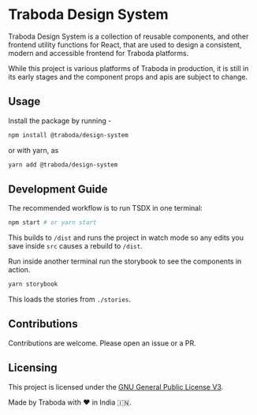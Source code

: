# Traboda Design System

Traboda Design System is a collection of reusable components, and other frontend utility functions for React, that are 
used to design a consistent, modern and accessible frontend for Traboda platforms.

While this project is various platforms of Traboda in production, it is still in its early stages and 
the component props and apis are subject to change.

## Usage

Install the package by running - 
```bash
npm install @traboda/design-system
```
or with yarn, as 
```bash
yarn add @traboda/design-system
```

## Development Guide

The recommended workflow is to run TSDX in one terminal:

```bash
npm start # or yarn start
```

This builds to `/dist` and runs the project in watch mode so any edits you save inside `src` causes a rebuild to `/dist`.

Run inside another terminal run the storybook to see the components in action.

```bash
yarn storybook
```

This loads the stories from `./stories`.

## Contributions

Contributions are welcome. Please open an issue or a PR.

## Licensing

This project is licensed under the [GNU General Public License V3](LICENSE).

Made by Traboda with ❤️ in India 🇮🇳.